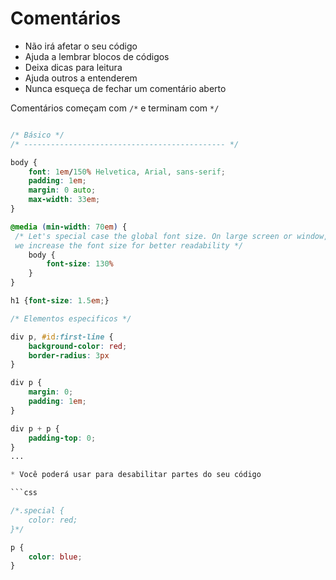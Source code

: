 # Comentários

* Não irá afetar o seu código
* Ajuda a lembrar blocos de códigos
* Deixa dicas para leitura
* Ajuda outros a entenderem
* Nunca esqueça de fechar um comentário aberto

Comentários começam com `/*` e terminam com `*/`

```css

/* Básico */
/* --------------------------------------------- */

body {
    font: 1em/150% Helvetica, Arial, sans-serif;
    padding: 1em;
    margin: 0 auto;
    max-width: 33em;
}

@media (min-width: 70em) {
 /* Let's special case the global font size. On large screen or window, 
 we increase the font size for better readability */
    body {
        font-size: 130%        
    }
}

h1 {font-size: 1.5em;}

/* Elementos especificos */

div p, #id:first-line {
    background-color: red;
    border-radius: 3px
}

div p {
    margin: 0;
    padding: 1em;
}

div p + p {
    padding-top: 0;
}
...

* Você poderá usar para desabilitar partes do seu código

```css

/*.special {
    color: red;
}*/

p {
    color: blue;
}
```